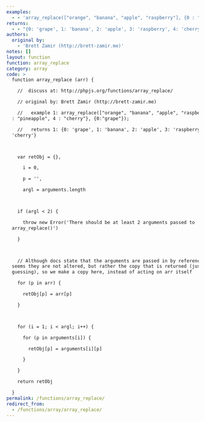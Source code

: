 ```yaml
---
examples:
  - - 'array_replace(["orange", "banana", "apple", "raspberry"], {0 : "pineapple", 4 : "cherry"}, {0:"grape"});'
returns:
  - - "{0: 'grape', 1: 'banana', 2: 'apple', 3: 'raspberry', 4: 'cherry'}"
authors:
  original by:
    - 'Brett Zamir (http://brett-zamir.me)'
notes: []
layout: function
function: array_replace
category: array
code: >
  function array_replace (arr) {

    //  discuss at: http://phpjs.org/functions/array_replace/

    // original by: Brett Zamir (http://brett-zamir.me)

    //   example 1: array_replace(["orange", "banana", "apple", "raspberry"], {0
  : "pineapple", 4 : "cherry"}, {0:"grape"});

    //   returns 1: {0: 'grape', 1: 'banana', 2: 'apple', 3: 'raspberry', 4:
  'cherry'}



    var retObj = {},

      i = 0,

      p = '',

      argl = arguments.length



    if (argl < 2) {

      throw new Error('There should be at least 2 arguments passed to
  array_replace()')

    }



    // Although docs state that the arguments are passed in by reference, it
  seems they are not altered, but rather the copy that is returned (just
  guessing), so we make a copy here, instead of acting on arr itself

    for (p in arr) {

      retObj[p] = arr[p]

    }



    for (i = 1; i < argl; i++) {

      for (p in arguments[i]) {

        retObj[p] = arguments[i][p]

      }

    }

    return retObj

  }
permalink: /functions/array_replace/
redirect_from:
  - /functions/array/array_replace/
---
```


<!-- WARNING! This file is auto generated by `npm run web:inject`, do not edit by hand -->
